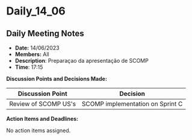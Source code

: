 # Daily_14_06

## Daily Meeting Notes

- **Date:** 14/06/2023
- **Members:** All
- **Description**: Preparaçao da apresentação de SCOMP
- **Time**: 17:15

**Discussion Points and Decisions Made:**

| Discussion Point         | Decision                               |
|--------------------------|----------------------------------------|
| Review of SCOMP US's   	 | SCOMP implementation on Sprint C |

**Action Items and Deadlines:**

No action items assigned.